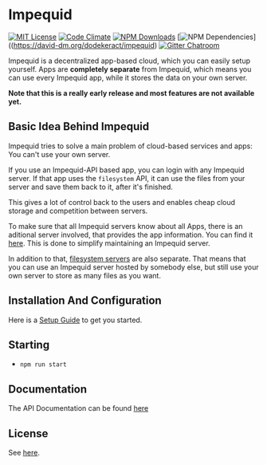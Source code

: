 # Impequid

[![MIT License](https://img.shields.io/badge/license-MIT-blue.svg)](http://opensource.org/licenses/MIT)
[![Code Climate](https://codeclimate.com/github/dodekeract/impequid/badges/gpa.svg)](https://codeclimate.com/github/dodekeract/impequid)
[![NPM Downloads](https://img.shields.io/npm/dm/impequid.svg)](https://npmjs.com/package/impequid)
[![NPM Dependencies](https://david-dm.org/dodekeract/impequid.svg)]((https://david-dm.org/dodekeract/impequid)
[![Gitter Chatroom](https://badges.gitter.im/dodekeract/impequid.svg)](https://gitter.im/dodekeract/impequid)

Impequid is a decentralized app-based cloud, which you can easily setup yourself. Apps are **completely separate** from Impequid, which means you can use every Impequid app, while it stores the data on your own server.

**Note that this is a really early release and most features are not available yet.**

## Basic Idea Behind Impequid

Impequid tries to solve a main problem of cloud-based services and apps: You can't use your own server.

If you use an Impequid-API based app, you can login with any Impequid server. If that app uses the `filesystem` API, it can use the files from your server and save them back to it, after it's finished.

This gives a lot of control back to the users and enables cheap cloud storage and competition between servers.

To make sure that all Impequid servers know about all Apps, there is an aditional server involved, that provides the app information. You can find it [here](https://github.com/dodekeract/impequid-service-provider). This is done to simplify maintaining an Impequid server.

In addition to that, [filesystem servers](https://github.com/dodekeract/impequid-filesystem-server) are also separate. That means that you can use an Impequid server hosted by somebody else, but still use your own server to store as many files as you want.

## Installation And Configuration

Here is a [Setup Guide](documentation/setup-guide.md) to get you started.

## Starting

- `npm run start`

## Documentation

The API Documentation can be found [here](documentation/api.md)

## License

See [here](documentation/license.md).
